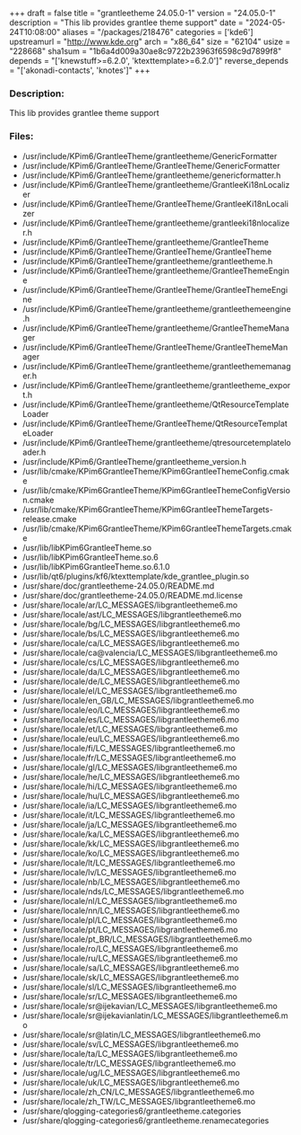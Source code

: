+++
draft = false
title = "grantleetheme 24.05.0-1"
version = "24.05.0-1"
description = "This lib provides grantlee theme support"
date = "2024-05-24T10:08:00"
aliases = "/packages/218476"
categories = ['kde6']
upstreamurl = "http://www.kde.org"
arch = "x86_64"
size = "62104"
usize = "228668"
sha1sum = "1b6a4d009a30ae8c9722b23963f6598c9d7899f8"
depends = "['knewstuff>=6.2.0', 'ktexttemplate>=6.2.0']"
reverse_depends = "['akonadi-contacts', 'knotes']"
+++
### Description: 
This lib provides grantlee theme support

### Files: 
* /usr/include/KPim6/GrantleeTheme/grantleetheme/GenericFormatter
* /usr/include/KPim6/GrantleeTheme/GrantleeTheme/GenericFormatter
* /usr/include/KPim6/GrantleeTheme/grantleetheme/genericformatter.h
* /usr/include/KPim6/GrantleeTheme/grantleetheme/GrantleeKi18nLocalizer
* /usr/include/KPim6/GrantleeTheme/GrantleeTheme/GrantleeKi18nLocalizer
* /usr/include/KPim6/GrantleeTheme/grantleetheme/grantleeki18nlocalizer.h
* /usr/include/KPim6/GrantleeTheme/grantleetheme/GrantleeTheme
* /usr/include/KPim6/GrantleeTheme/GrantleeTheme/GrantleeTheme
* /usr/include/KPim6/GrantleeTheme/grantleetheme/grantleetheme.h
* /usr/include/KPim6/GrantleeTheme/grantleetheme/GrantleeThemeEngine
* /usr/include/KPim6/GrantleeTheme/GrantleeTheme/GrantleeThemeEngine
* /usr/include/KPim6/GrantleeTheme/grantleetheme/grantleethemeengine.h
* /usr/include/KPim6/GrantleeTheme/grantleetheme/GrantleeThemeManager
* /usr/include/KPim6/GrantleeTheme/GrantleeTheme/GrantleeThemeManager
* /usr/include/KPim6/GrantleeTheme/grantleetheme/grantleethememanager.h
* /usr/include/KPim6/GrantleeTheme/grantleetheme/grantleetheme_export.h
* /usr/include/KPim6/GrantleeTheme/grantleetheme/QtResourceTemplateLoader
* /usr/include/KPim6/GrantleeTheme/GrantleeTheme/QtResourceTemplateLoader
* /usr/include/KPim6/GrantleeTheme/grantleetheme/qtresourcetemplateloader.h
* /usr/include/KPim6/GrantleeTheme/grantleetheme_version.h
* /usr/lib/cmake/KPim6GrantleeTheme/KPim6GrantleeThemeConfig.cmake
* /usr/lib/cmake/KPim6GrantleeTheme/KPim6GrantleeThemeConfigVersion.cmake
* /usr/lib/cmake/KPim6GrantleeTheme/KPim6GrantleeThemeTargets-release.cmake
* /usr/lib/cmake/KPim6GrantleeTheme/KPim6GrantleeThemeTargets.cmake
* /usr/lib/libKPim6GrantleeTheme.so
* /usr/lib/libKPim6GrantleeTheme.so.6
* /usr/lib/libKPim6GrantleeTheme.so.6.1.0
* /usr/lib/qt6/plugins/kf6/ktexttemplate/kde_grantlee_plugin.so
* /usr/share/doc/grantleetheme-24.05.0/README.md
* /usr/share/doc/grantleetheme-24.05.0/README.md.license
* /usr/share/locale/ar/LC_MESSAGES/libgrantleetheme6.mo
* /usr/share/locale/ast/LC_MESSAGES/libgrantleetheme6.mo
* /usr/share/locale/bg/LC_MESSAGES/libgrantleetheme6.mo
* /usr/share/locale/bs/LC_MESSAGES/libgrantleetheme6.mo
* /usr/share/locale/ca/LC_MESSAGES/libgrantleetheme6.mo
* /usr/share/locale/ca@valencia/LC_MESSAGES/libgrantleetheme6.mo
* /usr/share/locale/cs/LC_MESSAGES/libgrantleetheme6.mo
* /usr/share/locale/da/LC_MESSAGES/libgrantleetheme6.mo
* /usr/share/locale/de/LC_MESSAGES/libgrantleetheme6.mo
* /usr/share/locale/el/LC_MESSAGES/libgrantleetheme6.mo
* /usr/share/locale/en_GB/LC_MESSAGES/libgrantleetheme6.mo
* /usr/share/locale/eo/LC_MESSAGES/libgrantleetheme6.mo
* /usr/share/locale/es/LC_MESSAGES/libgrantleetheme6.mo
* /usr/share/locale/et/LC_MESSAGES/libgrantleetheme6.mo
* /usr/share/locale/eu/LC_MESSAGES/libgrantleetheme6.mo
* /usr/share/locale/fi/LC_MESSAGES/libgrantleetheme6.mo
* /usr/share/locale/fr/LC_MESSAGES/libgrantleetheme6.mo
* /usr/share/locale/gl/LC_MESSAGES/libgrantleetheme6.mo
* /usr/share/locale/he/LC_MESSAGES/libgrantleetheme6.mo
* /usr/share/locale/hi/LC_MESSAGES/libgrantleetheme6.mo
* /usr/share/locale/hu/LC_MESSAGES/libgrantleetheme6.mo
* /usr/share/locale/ia/LC_MESSAGES/libgrantleetheme6.mo
* /usr/share/locale/it/LC_MESSAGES/libgrantleetheme6.mo
* /usr/share/locale/ja/LC_MESSAGES/libgrantleetheme6.mo
* /usr/share/locale/ka/LC_MESSAGES/libgrantleetheme6.mo
* /usr/share/locale/kk/LC_MESSAGES/libgrantleetheme6.mo
* /usr/share/locale/ko/LC_MESSAGES/libgrantleetheme6.mo
* /usr/share/locale/lt/LC_MESSAGES/libgrantleetheme6.mo
* /usr/share/locale/lv/LC_MESSAGES/libgrantleetheme6.mo
* /usr/share/locale/nb/LC_MESSAGES/libgrantleetheme6.mo
* /usr/share/locale/nds/LC_MESSAGES/libgrantleetheme6.mo
* /usr/share/locale/nl/LC_MESSAGES/libgrantleetheme6.mo
* /usr/share/locale/nn/LC_MESSAGES/libgrantleetheme6.mo
* /usr/share/locale/pl/LC_MESSAGES/libgrantleetheme6.mo
* /usr/share/locale/pt/LC_MESSAGES/libgrantleetheme6.mo
* /usr/share/locale/pt_BR/LC_MESSAGES/libgrantleetheme6.mo
* /usr/share/locale/ro/LC_MESSAGES/libgrantleetheme6.mo
* /usr/share/locale/ru/LC_MESSAGES/libgrantleetheme6.mo
* /usr/share/locale/sa/LC_MESSAGES/libgrantleetheme6.mo
* /usr/share/locale/sk/LC_MESSAGES/libgrantleetheme6.mo
* /usr/share/locale/sl/LC_MESSAGES/libgrantleetheme6.mo
* /usr/share/locale/sr/LC_MESSAGES/libgrantleetheme6.mo
* /usr/share/locale/sr@ijekavian/LC_MESSAGES/libgrantleetheme6.mo
* /usr/share/locale/sr@ijekavianlatin/LC_MESSAGES/libgrantleetheme6.mo
* /usr/share/locale/sr@latin/LC_MESSAGES/libgrantleetheme6.mo
* /usr/share/locale/sv/LC_MESSAGES/libgrantleetheme6.mo
* /usr/share/locale/ta/LC_MESSAGES/libgrantleetheme6.mo
* /usr/share/locale/tr/LC_MESSAGES/libgrantleetheme6.mo
* /usr/share/locale/ug/LC_MESSAGES/libgrantleetheme6.mo
* /usr/share/locale/uk/LC_MESSAGES/libgrantleetheme6.mo
* /usr/share/locale/zh_CN/LC_MESSAGES/libgrantleetheme6.mo
* /usr/share/locale/zh_TW/LC_MESSAGES/libgrantleetheme6.mo
* /usr/share/qlogging-categories6/grantleetheme.categories
* /usr/share/qlogging-categories6/grantleetheme.renamecategories
